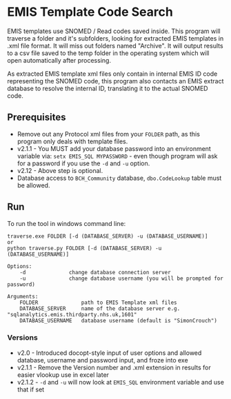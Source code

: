 # EMIS Template Code Search

EMIS templates use SNOMED / Read codes saved inside. This program will traverse a folder and it's subfolders, looking for extracted EMIS templates in .xml file format.
It will miss out folders named "Archive". It will output results to a csv file saved to the temp folder in the operating system which will open automatically after processing.

As extracted EMIS template xml files only contain in internal EMIS ID code representing the SNOMED code, this program also contacts an EMIS extract database to resolve the internal ID, translating it to the actual SNOMED code.

## Prerequisites

* Remove out any Protocol xml files from your `FOLDER` path, as this program only deals with template files.
* v2.1.1 - You MUST add your database password into an environment variable via: `setx EMIS_SQL MYPASSWORD` - even though program will ask for a password if you use the `-d` and `-u` option.
* v2.12 - Above step is optional.
* Database access to `BCH_Community` database, `dbo.CodeLookup` table must be allowed.

## Run

To run the tool in windows command line:

```batch
traverse.exe FOLDER [-d (DATABASE_SERVER) -u (DATABASE_USERNAME)]
or
python traverse.py FOLDER [-d (DATABASE_SERVER) -u (DATABASE_USERNAME)]

Options:
    -d              change database connection server
    -u              change database username (you will be prompted for password)

Arguments:
    FOLDER              path to EMIS Template xml files
    DATABASE_SERVER     name of the database server e.g. "sqlanalytics.emis.thirdparty.nhs.uk,1601"
    DATABASE_USERNAME   database username (default is "SimonCrouch")
```

### Versions

* v2.0 - Introduced docopt-style input of user options and allowed database, username and password input, and froze into exe
* v2.1.1 - Remove the Version number and .xml extension in results for easier vlookup use in excel later
* v2.1.2 - `-d` and `-u` will now look at `EMIS_SQL` environment variable and use that if set